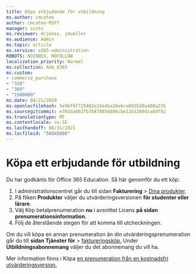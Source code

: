 ```yaml
---
title: Köpa erbjudande för utbildning
ms.author: cmcatee
author: cmcatee-MSFT
manager: scotv
ms.reviewer: drjones, jmueller
ms.audience: Admin
ms.topic: article
ms.service: o365-administration
ROBOTS: NOINDEX, NOFOLLOW
localization_priority: Normal
ms.collection: Adm_O365
ms.custom:
- commerce_purchase
- "328"
- "369"
- "1500009"
ms.date: 04/21/2020
ms.openlocfilehash: 5e96f9f729402e24a4ba26ebce802b28a480a235
ms.sourcegitcommit: e781da003fb7b878854846cbe12b13b9dca8df92
ms.translationtype: MT
ms.contentlocale: sv-SE
ms.lasthandoff: 08/31/2021
ms.locfileid: "58845808"
---
```

# <a name="how-to-purchase-an-education-offer"></a>Köpa ett erbjudande för utbildning

Du har godkänts för Office 365 Education. Så här genomför du ett köp:
  
1. I administrationscentret går du till sidan **Fakturering** \> [Dina produkter](https://go.microsoft.com/fwlink/p/?linkid=842054).
2. På fliken **Produkter** väljer du utvärderingsversionen **för studenter eller lärare.**
3. Välj Köp betalprenumeration **nu** i avsnittet Licens **på sidan prenumerationsinformation.**
4. Följ de återstående stegen för att komma till utcheckningen.

Om du vill köpa en annan prenumeration än din utvärderingsprenumeration går du till **sidan Tjänster för** \> [faktureringsköp.](https://go.microsoft.com/fwlink/p/?linkid=868433) Under **Utbildningsabonnemang** väljer du det abonnemang du vill ha.

Mer information finns i Köpa [en prenumeration från en kostnadsfri utvärderingsversion.](https://docs.microsoft.com/microsoft-365/commerce/try-or-buy-microsoft-365#buy-a-subscription-from-your-free-trial)